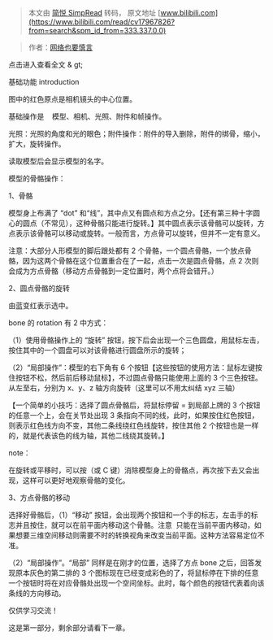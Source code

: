 > 本文由 [简悦 SimpRead](http://ksria.com/simpread/) 转码， 原文地址 [www.bilibili.com](https://www.bilibili.com/read/cv17967826?from=search&spm_id_from=333.337.0.0)

> 作者：[网络也要慎言](https://space.bilibili.com/1071201922)

 点击进入查看全文 & gt;

基础功能 introduction

图中的红色原点是相机镜头的中心位置。

基础操作是    模型、相机、光照、附件和帧操作。

光照：光照的角度和光的眼色；附件操作：附件的导入删除，附件的绑骨，缩小，扩大，旋转操作。

读取模型后会显示模型的名字。

模型的骨骼操作：

1、骨骼

模型身上布满了 “dot” 和“线”，其中点又有圆点和方点之分。【还有第三种十字圆心的圆点（不常见），这种骨骼只能进行旋转。】其中圆点表示该骨骼可以旋转，方点表示该骨骼可以移动或旋转。一般而言，方点骨可以旋转，但并不一定有意义。

注意：大部分人形模型的脚后跟处都有 2 个骨骼，一个圆点骨骼，一个放点骨骼，因为这两个骨骼在这个位置重合在了一起，点击一次是圆点骨骼，点 2 次则会成为方点骨骼（移动方点骨骼到一定位置时，两个点将会错开。）

2、圆点骨骼的旋转

由蓝变红表示选中。

bone 的 rotation 有 2 中方式：

（1）使用骨骼操作上的 “旋转” 按钮，按下后会出现一个三色圆盘，用鼠标左击，按住其中的一个圆盘可以对该骨骼进行圆盘所示的旋转；

（2）“局部操作”：模型的右下角有 6 个按钮【这些按钮的使用方法：鼠标左键按住按钮不松，然后前后移动鼠标】，不过圆点骨骼只能使用上面的 3 个三色按钮。从左至右，分别为 x、y、z 轴方向旋转（这里可以不用太纠结 xyz 三轴）

【一个简单的小技巧：选择了圆点骨骼后，将鼠标停留 = 到局部上牌的 3 个按钮的任意一个上，会在关节处出现 3 条指向不同的线，此时，如果按住红色按钮，则表示红色线方向不变，其他二条线绕红色线旋转，按住其他 2 个按钮也是一样的，就是代表该色的线为轴，其他二线绕其旋转。】

note：

在旋转或平移时，可以按（或 C 键）消除模型身上的骨骼点，再次按下去又会出现，这样可以更好地观察骨骼的变化。

3、方点骨骼的移动

选择好骨骼后，（1）“移动” 按钮，会出现两个按钮和一个手的标志，左击手的标志并且按住，就可以在前平面内移动这个骨骼。注意  只能在当前平面内移动，如果想要三维空间移动则需要不时的转换视角来改变当前平面。这种方法容易定位不准。

（2）“局部操作”。“局部” 同样是在刚才的位置，选择了方点 bone 之后，回答发现原本灰色的第二排的 3 个图标现在已经变成彩色的了，将鼠标停在下排的任意一个按钮时将在对应骨骼处出现一个空间坐标。此时，每个颜色的按钮代表着向该条线的方向移动。

仅供学习交流！

这是第一部分，剩余部分请看下一章。
